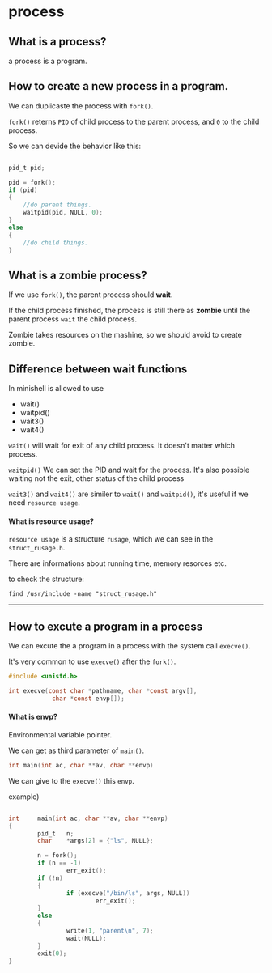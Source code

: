 
# process

## What is a process?

a process is a program.

## How to create a new process in a program.

We can duplicaste the process with `fork()`.

`fork()` reterns `PID` of child process to the parent process, and `0` to the child process.

So we can devide the behavior like this:

```c

pid_t pid;

pid = fork();
if (pid)
{
    //do parent things.
    waitpid(pid, NULL, 0);
}
else
{
    //do child things.
}
```

## What is a zombie process?


If we use `fork()`, the parent process should **wait**.

If the child process finished, the process is still there as **zombie** until the parent process `wait` the child process.

Zombie takes resources on the mashine, so we should avoid to create zombie.

## Difference between wait functions

In minishell is allowed to use

- wait()
- waitpid()
- wait3()
- wait4()

`wait()` will wait for exit of any child process. It doesn't matter which process.

`waitpid()`
We can set the PID and wait for the process. It's also possible waiting not the exit, other status of the child process

`wait3()` and `wait4()` are similer to `wait()` and `waitpid()`,
it's useful if we need `resource usage`.

#### What is resource usage?

`resource usage` is a structure `rusage`, which we can see in the `struct_rusage.h`.

There are informations about running time, memory resorces etc.

to check the structure:

    find /usr/include -name "struct_rusage.h"

---

## How to excute a program in a process

We can excute the a program in a process with the system call `execve()`.

It's very common to use `execve()` after the `fork()`.

```c
#include <unistd.h>

int execve(const char *pathname, char *const argv[],
            char *const envp[]);

```

#### What is envp?

Environmental variable pointer.

We can get as third parameter of `main()`.

```c
int main(int ac, char **av, char **envp)
```
We can give to the `execve()` this `envp`.

example)

```c

int     main(int ac, char **av, char **envp)
{
        pid_t   n;
        char    *args[2] = {"ls", NULL};

        n = fork();
        if (n == -1)
                err_exit();
        if (!n)
        {
                if (execve("/bin/ls", args, NULL))
                        err_exit();
        }
        else
        {                                        
                write(1, "parent\n", 7);
                wait(NULL);
        }
        exit(0);
}


```